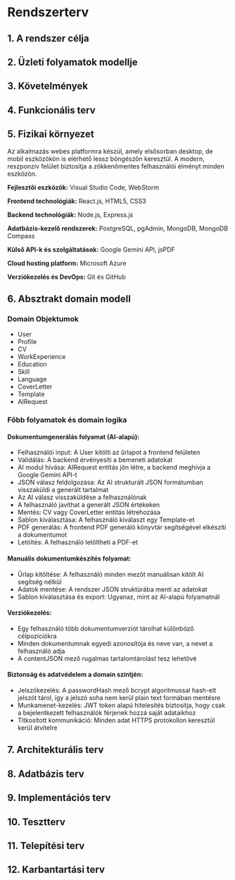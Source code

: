 # Rendszerterv



## 1. A rendszer célja

## 2. Üzleti folyamatok modellje

## 3. Követelmények

## 4. Funkcionális terv



## 5. Fizikai környezet

Az alkalmazás webes platformra készül, amely elsősorban desktop, de mobil eszközökön is elérhető lessz böngészőn keresztül. A modern, reszponzív felület biztosítja a zökkenőmentes felhasználói élményt minden eszközön.

**Fejlesztői eszközök:** Visual Studio Code, WebStorm

**Frontend technológiák:** React.js, HTML5, CSS3

**Backend technológiák:** Node.js, Express.js

**Adatbázis-kezelő rendszerek:** PostgreSQL, pgAdmin, MongoDB, MongoDB Compass

**Külső API-k és szolgáltatások:** Google Gemini API, jsPDF

**Cloud hosting platform:** Microsoft Azure

**Verziókezelés és DevOps:** Git és GitHub



## 6. Absztrakt domain modell

### Domain Objektumok

- User
- Profile
- CV 
- WorkExperience
- Education
- Skill
- Language
- CoverLetter
- Template
- AIRequest

### Főbb folyamatok és domain logika

#### Dokumentumgenerálás folyamat (AI-alapú):

- Felhasználói input: A User kitölti az űrlapot a frontend felületen 
- Validálás: A backend érvényesíti a bemeneti adatokat
- AI modul hívása: AIRequest entitás jön létre, a backend meghívja a Google Gemini API-t
- JSON válasz feldolgozása: Az AI strukturált JSON formátumban visszaküldi a generált tartalmat
- Az AI válasz visszaküldése a felhasználónak
- A felhasználó javíthat a generált JSON értékeken
- Mentés: CV vagy CoverLetter entitás létrehozása
- Sablon kiválasztása: A felhasználó kiválaszt egy Template-et
- PDF generálás: A frontend PDF generáló könyvtár segítségével elkészíti a dokumentumot
- Letöltés: A felhasználó letöltheti a PDF-et

#### Manuális dokumentumkészítés folyamat:

- Űrlap kitöltése: A felhasználó minden mezőt manuálisan kitölt AI segítség nélkül
- Adatok mentése: A rendszer JSON struktúrába menti az adatokat
- Sablon kiválasztása és export: Ugyanaz, mint az AI-alapú folyamatnál

#### Verziókezelés:

- Egy felhasználó több dokumentumverziót tárolhat különböző célpozíciókra
- Minden dokumentumnak egyedi azonosítója és neve van, a nevet a felhasználó adja
- A contentJSON mező rugalmas tartalomtárolást tesz lehetővé

#### Biztonság és adatvédelem a domain szintjén:

- Jelszókezelés: A passwordHash mező bcrypt algoritmussal hash-elt jelszót tárol, így a jelszó soha nem kerül plain text formában mentésre
- Munkamenet-kezelés: JWT token alapú hitelesítés biztosítja, hogy csak a bejelentkezett felhasználók férjenek hozzá saját adataikhoz
- Titkosított kommunikáció: Minden adat HTTPS protokollon keresztül kerül átvitelre
​


## 7. Architekturális terv

## 8. Adatbázis terv

## 9. Implementációs terv

## 10. Tesztterv

## 11. Telepítési terv

## 12. Karbantartási terv
